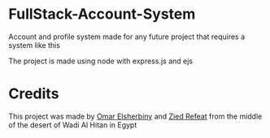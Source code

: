 # FullStack-Account-System
Account and profile system made for any future project that requires a system like this

The project is made using node with express.js and ejs

# Credits

This project was made by [Omar Elsherbiny](https://www.github.com/omar-elsherbiny) and [Zied Refeat](https://www.github.com/ziedDev) from the middle of the desert of Wadi Al Hitan in Egypt

